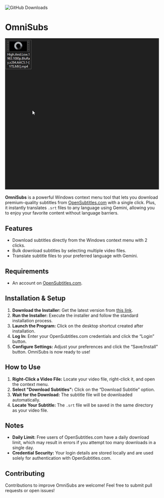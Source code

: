 ![GitHub Downloads](https://img.shields.io/github/downloads/Gabriel-sy/SubtitlesDownloader/total?style=for-the-badge&color=blue&label=Downloads&logo=github&logoColor=white)

# OmniSubs

![Example](example.gif)

**OmniSubs** is a powerful Windows context menu tool that lets you download premium-quality subtitles from [OpenSubtitles.com](https://www.opensubtitles.com) with a single click. Plus, it instantly translates `.srt` files to any language using Gemini, allowing you to enjoy your favorite content without language barriers.

## Features

- Download subtitles directly from the Windows context menu with 2 clicks.
- Bulk download subtitles by selecting multiple video files.
- Translate subtitle files to your preferred language with Gemini.

## Requirements

- An account on [OpenSubtitles.com](https://www.opensubtitles.com).

## Installation & Setup

1. **Download the Installer:** Get the latest version from [this link](https://github.com/Gabriel-sy/OmniSubs/releases/download/v2.0/OmniSubsInstaller.msi).
2. **Run the Installer:** Execute the installer and follow the standard installation process.
3. **Launch the Program:** Click on the desktop shortcut created after installation.
4. **Log In:** Enter your OpenSubtitles.com credentials and click the “Login” button.
5. **Configure Settings:** Adjust your preferences and click the “Save/Install” button. OmniSubs is now ready to use!

## How to Use

1. **Right-Click a Video File:** Locate your video file, right-click it, and open the context menu.
2. **Select "Download Subtitles":** Click on the “Download Subtitle” option.
3. **Wait for the Download:** The subtitle file will be downloaded automatically.
4. **Locate Your Subtitle:** The `.srt` file will be saved in the same directory as your video file.

## Notes

- **Daily Limit:** Free users of OpenSubtitles.com have a daily download limit, which may result in errors if you attempt too many downloads in a single day.
- **Credential Security:** Your login details are stored locally and are used solely for authentication with OpenSubtitles.com.

## Contributing

Contributions to improve OmniSubs are welcome! Feel free to submit pull requests or open issues!
